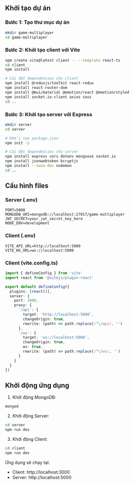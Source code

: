 ## Khởi tạo dự án

### Bước 1: Tạo thư mục dự án
```bash
mkdir game-multiplayer
cd game-multiplayer
```

### Bước 2: Khởi tạo client với Vite
```bash
npm create vite@latest client -- --template react-ts
cd client
npm install

# Cài đặt dependencies cho client
npm install @reduxjs/toolkit react-redux
npm install react-router-dom
npm install @mui/material @emotion/react @emotion/styled
npm install socket.io-client axios sass
cd ..
```

### Bước 3: Khởi tạo server với Express
```bash
mkdir server
cd server

# Khởi tạo package.json
npm init -y

# Cài đặt dependencies cho server
npm install express cors dotenv mongoose socket.io
npm install jsonwebtoken bcryptjs
npm install --save-dev nodemon
cd ..
```

## Cấu hình files

### Server (.env)
```plaintext
PORT=5000
MONGODB_URI=mongodb://localhost:27017/game-multiplayer
JWT_SECRET=your_jwt_secret_key_here
NODE_ENV=development
```

### Client (.env)
```plaintext
VITE_API_URL=http://localhost:5000
VITE_WS_URL=ws://localhost:5000
```

### Client (vite.config.ts)
```typescript
import { defineConfig } from 'vite'
import react from '@vitejs/plugin-react'

export default defineConfig({
  plugins: [react()],
  server: {
    port: 3000,
    proxy: {
      '/api': {
        target: 'http://localhost:5000',
        changeOrigin: true,
        rewrite: (path) => path.replace(/^\/api/, '')
      },
      '/ws': {
        target: 'ws://localhost:5000',
        changeOrigin: true,
        ws: true,
        rewrite: (path) => path.replace(/^\/ws/, '')
      }
    }
  }
})
```

## Khởi động ứng dụng

1. Khởi động MongoDB:
```bash
mongod
```

2. Khởi động Server:
```bash
cd server
npm run dev
```

3. Khởi động Client:
```bash
cd client
npm run dev
```

Ứng dụng sẽ chạy tại:
- Client: http://localhost:3000
- Server: http://localhost:5000